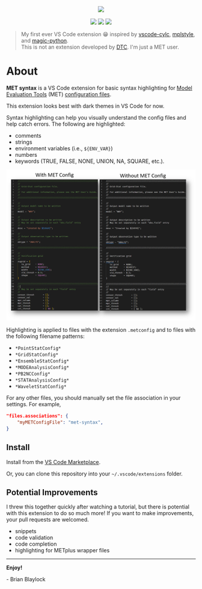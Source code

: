 <div align=center>
<img src="https://github.com/blaylockbk/vscode-met-syntax/blob/main/images/met-syntax_logo_white.png?raw=true" width=250px>

<!--Badges-->

<a href="https://github.com/blaylockbk/vscode-met-syntax/issues"><img src="https://img.shields.io/github/issues/blaylockbk/vscode-met-syntax?color=blue"></a>
<a href="https://marketplace.visualstudio.com/items?itemName=brian-blaylock.met-syntax"><img src="https://img.shields.io/visual-studio-marketplace/v/brian-blaylock.met-syntax"></a>
<a href="https://marketplace.visualstudio.com/items?itemName=brian-blaylock.met-syntax"><img src="https://img.shields.io/visual-studio-marketplace/d/brian-blaylock.met-syntax"></a>

<!--(end badges)-->
</div>

> My first ever VS Code extension 😁 inspired by [vscode-cylc](https://github.com/cylc/vscode-cylc), [mplstyle](https://github.com/yy0931/vscode-mplstyle), and [magic-python](https://github.com/MagicStack/MagicPython).  
> This is not an extension developed by [DTC](https://dtcenter.org/community-code/model-evaluation-tools-met). I'm just a MET user.

# About

**MET syntax** is a VS Code extension for basic syntax highlighting for [Model Evaluation Tools](https://dtcenter.org/community-code/model-evaluation-tools-met) (MET) [configuration files](https://met.readthedocs.io/en/latest/Users_Guide/config_options.html).

This extension looks best with dark themes in VS Code for now.

Syntax highlighting can help you visually understand the config files and help catch errors. The following are highlighted:

- comments
- strings
- environment variables (i.e., `${ENV_VAR}`)
- numbers
- keywords (TRUE, FALSE, NONE, UNION, NA, SQUARE, etc.).

<img src="https://github.com/blaylockbk/vscode-MET-Config/blob/main/images/screenshots.png?raw=true">

Highlighting is applied to files with the extension `.metconfig` and to files with the following filename patterns:

- `*PointStatConfig*`
- `*GridStatConfig*`
- `*EnsembleStatConfig*`
- `*MODEAnalysisConfig*`
- `*PB2NCConfig*`
- `*STATAnalysisConfig*`
- `*WaveletStatConfig*`

For any other files, you should manually set the file association in your settings. For example,

```json
"files.associations": {
    "myMETConfigFile": "met-syntax",
}
```

## Install

Install from the [VS Code Marketplace](https://marketplace.visualstudio.com/items?itemName=brian-blaylock.met-syntax).

Or, you can clone this repository into your `~/.vscode/extensions` folder.

## Potential Improvements

I threw this together quickly after watching a tutorial, but there is potential with this extension to do so much more! If you want to make improvements, your pull requests are welcomed.

- snippets
- code validation
- code completion
- highlighting for METplus wrapper files

---

**Enjoy!**

\- Brian Blaylock
